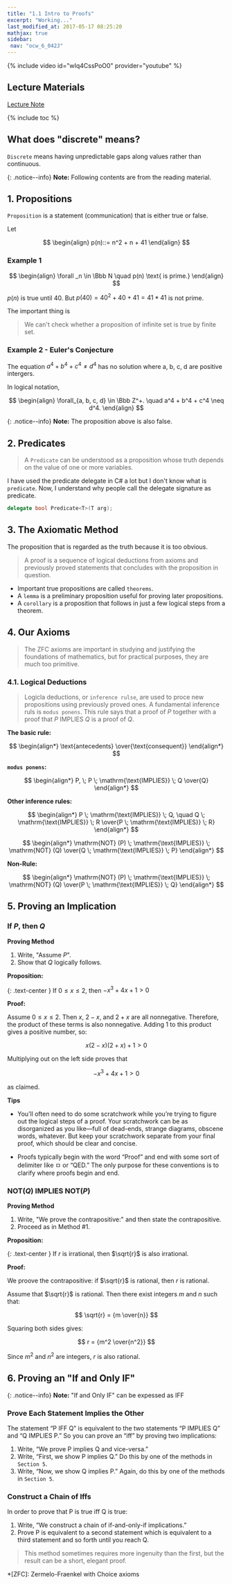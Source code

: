 ```yaml
---
title: "1.1 Intro to Proofs"
excerpt: "Working..."
last_modified_at: 2017-05-17 08:25:20
mathjax: true
sidebar:
 nav: "ocw_6_042J"
---
```


{% include video id="wIq4CssPoO0" provider="youtube" %}

## Lecture Materials

[Lecture Note](https://ocw.mit.edu/courses/electrical-engineering-and-computer-science/6-042j-mathematics-for-computer-science-spring-2015/readings/MIT6_042JS15_Session1.pdf)

{% include toc %}

## What does "discrete" means?

`Discrete` means having unpredictable gaps along values rather than continuous.

{: .notice--info}
**Note:** Following contents are from the reading material.

## 1. Propositions

`Proposition` is a statement (communication) that is either true or false.

Let

$$
	\begin{align}
		p(n)::= n^2 + n + 41
	\end{align}
$$

### Example 1 

$$
	\begin{align}
		\forall _n \in \Bbb N \quad p(n) \text{ is prime.} 
	\end{align}
$$

$p(n)$ is true until 40. But $p(40) = 40^2 + 40 + 41 = 41 * 41$ is not prime.

The important thing is

>We can't check whether a proposition of infinite set is true by finite set.

### Example 2 - Euler's Conjecture

The equation $a^4 + b^4 + c^4 \neq d^4$ has no solution where a, b, c, d are positive intergers.

In logical notation,

$$
	\begin{align}
		\forall_{a, b, c, d} \in \Bbb Z^+. \quad a^4 + b^4 + c^4 \neq d^4.
	\end{align}
$$

{: .notice--info}
**Note:** The proposition above is also false.

## 2. Predicates

>A `Predicate` can be understood as a proposition whose truth depends on the value of one or more variables.

I have used the predicate delegate in C# a lot but I don't know what is `predicate`. Now, I understand why people call the delegate signature as predicate.

```cs
delegate bool Predicate<T>(T arg);
```

## 3. The Axiomatic Method

The proposition that is regarded as the truth because it is too obvious.

>A proof is a sequence of logical deductions from
axioms and previously proved statements that concludes with the proposition in
question.

-	Important true propositions are called `theorems`.
-	A `lemma` is a preliminary proposition useful for proving later propositions.
-	A `corollary` is a proposition that follows in just a few logical steps from a
theorem.

## 4. Our Axioms

>The ZFC axioms are important in studying and justifying the foundations of mathematics, but for practical purposes, they are much too primitive.

### 4.1. Logical Deductions

>Logicla deductions, or `inference rulse`, are used to proce new propositions using previously proved ones. A fundamental inference ruls is `modus ponens`. This rule says that a proof of $P$ together with a proof that $P$ IMPLIES $Q$ is a proof of $Q$.

**The basic rule:**

$$
	\begin{align*}
		\text{antecedents} \over{\text{consequent}}
	\end{align*}
$$

**`modus ponens`:**

$$
	\begin{align*}
		P, \; P \; \mathrm{\text{IMPLIES}} \; Q \over{Q}
	\end{align*}
$$

**Other inference rules:**

$$
	\begin{align*}
		P \; \mathrm{\text{IMPLIES}} \; Q, \quad Q \; \mathrm{\text{IMPLIES}} \; R \over{P \; \mathrm{\text{IMPLIES}} \; R}
	\end{align*}
$$

$$
	\begin{align*}
		\mathrm{NOT} (P) \; \mathrm{\text{IMPLIES}} \; \mathrm{NOT} (Q) \over{Q \; \mathrm{\text{IMPLIES}} \; P}
	\end{align*}
$$

**Non-Rule:**

$$
	\begin{align*}
		\mathrm{NOT} (P) \; \mathrm{\text{IMPLIES}} \; \mathrm{NOT} (Q) \over{P \; \mathrm{\text{IMPLIES}} \; Q}
	\end{align*}
$$

## 5. Proving an Implication

### If $P$, then $Q$

**Proving Method**

1.	Write, "Assume $P$".
2.	Show that $Q$ logically follows.

**Proposition:**

{: .text-center }
If $0 \le x \le 2$, then $-x^3 + 4x + 1 \gt 0$

**Proof:**

Assume $0 \le x \le 2$. Then $x$, $2-x$, and $2 + x$ are all nonnegative. Therefore,
the product of these terms is also nonnegative. Adding 1 to this product gives a
positive number, so:

$$
	x(2 - x)(2 + x) + 1 \gt 0
$$

Multiplying out on the left side proves that

$$
	-x^3 + 4x + 1 \gt 0
$$

as claimed.	

**Tips**

*	You’ll often need to do some scratchwork while you’re trying to figure out
the logical steps of a proof. Your scratchwork can be as disorganized as you
like—full of dead-ends, strange diagrams, obscene words, whatever. But
keep your scratchwork separate from your final proof, which should be clear
and concise.

*	Proofs typically begin with the word “Proof” and end with some sort of delimiter
like ㅁ or “QED.” The only purpose for these conventions is to clarify
where proofs begin and end.

### NOT($Q$) IMPLIES NOT($P$)

**Proving Method**

1.	 Write, "We prove the contrapositive:" and then state the contrapositive.
2.	Proceed as in Method #1.

**Proposition:**

{: .text-center }
If $r$ is irrational, then $\sqrt{r}$ is also irrational.

**Proof:**

We proove the contrapositive: if $\sqrt{r}$ is rational, then $r$ is rational.

Assume that $\sqrt{r}$ is rational. Then there exist integers $m$ and $n$ such that:

$$ \sqrt{r} = {m \over{n}} $$

Squaring both sides gives:

$$ r = {m^2 \over{n^2}} $$

Since $m^2$ and $n^2$ are integers, $r$ is also rational.

## 6. Proving an "If and Only IF"

{: .notice--info}
**Note:** "If and Only IF" can be expessed as IFF

### Prove Each Statement Implies the Other

The statement “P IFF Q” is equivalent to the two statements “P IMPLIES Q” and
“Q IMPLIES P.” So you can prove an “iff” by proving two implications:

1.	Write, “We prove P implies Q and vice-versa.”
2.	Write, “First, we show P implies Q.” Do this by one of the methods in
`Section 5`.
3.	Write, “Now, we show Q implies P.” Again, do this by one of the methods
in `Section 5`.

### Construct a Chain of Iffs

In order to prove that P is true iff Q is true:

1.	Write, “We construct a chain of if-and-only-if implications.”
2.	Prove P is equivalent to a second statement which is equivalent to a third
statement and so forth until you reach Q.

>This method sometimes requires more ingenuity than the first, but the result can be
a short, elegant proof.

*[ZFC]: Zermelo-Fraenkel with Choice axioms